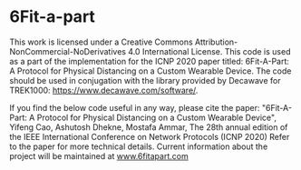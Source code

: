 # 6Fit-a-part
This work is licensed under a Creative Commons Attribution-NonCommercial-NoDerivatives 4.0 International License.
This code is used as a part of the implementation for the ICNP 2020 paper titled: 6Fit-A-Part: A Protocol for Physical Distancing on 
a Custom Wearable Device. The code should be used in conjugation with the library provided by Decawave for TREK1000:
 https://www.decawave.com/software/.

If you find the below code useful in any way, please cite the paper: 
"6Fit-A-Part: A Protocol for Physical Distancing on a Custom Wearable Device", Yifeng Cao, Ashutosh Dhekne, Mostafa Ammar,
The 28th annual edition of the IEEE International Conference on Network Protocols (ICNP 2020)
Refer to the paper for more technical details. Current information about the project will be maintained at www.6fitapart.com
